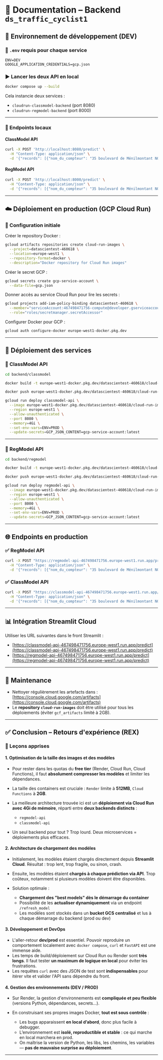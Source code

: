# 📘 Documentation – Backend `ds_traffic_cyclist1`

## 🔧 Environnement de développement (DEV)

### 📂 `.env` requis pour chaque service

```env
ENV=DEV
GOOGLE_APPLICATION_CREDENTIALS=gcp.json
```

### ▶️ Lancer les deux API en local

```bash
docker compose up --build
```

Cela instancie deux services :

* `cloudrun-classmodel-backend` (port 8080)
* `cloudrun-regmodel-backend` (port 8000)

---

### 🔁 Endpoints locaux

#### ClassModel API

```bash
curl -X POST 'http://localhost:8080/predict' \
  -H "Content-Type: application/json" \
  -d '{"records": [{"nom_du_compteur": "35 boulevard de Ménilmontant NO-SE", "date_et_heure_de_comptage": "2025-05-17 18:00:00+02:00", "coordonnées_géographiques": "48.8672, 2.3501", "mois_annee_comptage": "mai 2025"}]}'
```

#### RegModel API

```bash
curl -X POST 'http://localhost:8000/predict' \
  -H "Content-Type: application/json" \
  -d '{"records": [{"nom_du_compteur": "35 boulevard de Ménilmontant NO-SE", "date_et_heure_de_comptage": "2025-05-17 18:00:00+02:00", "coordonnées_géographiques": "48.8672, 2.3501", "mois_annee_comptage": "mai 2025"}], "model_type": "nn", "metric": "r2"}'
```

---

## ☁️ Déploiement en production (GCP Cloud Run)

### 🧱 Configuration initiale

Créer le repository Docker :

```bash
gcloud artifacts repositories create cloud-run-images \
  --project=datascientest-460618 \
  --location=europe-west1 \
  --repository-format=docker \
  --description="Docker repository for Cloud Run images"
```

Créer le secret GCP :

```bash
gcloud secrets create gcp-service-account \
  --data-file=gcp.json
```

Donner accès au service Cloud Run pour lire les secrets :

```bash
gcloud projects add-iam-policy-binding datascientest-460618 \
  --member="serviceAccount:467498471756-compute@developer.gserviceaccount.com" \
  --role="roles/secretmanager.secretAccessor"
```

Configurer Docker pour GCP :

```bash
gcloud auth configure-docker europe-west1-docker.pkg.dev
```

---

## 🧩 Déploiement des services

### 🔹 ClassModel API

```bash
cd backend/classmodel

docker build -t europe-west1-docker.pkg.dev/datascientest-460618/cloud-run-images/classmodel-api:latest .

docker push europe-west1-docker.pkg.dev/datascientest-460618/cloud-run-images/classmodel-api:latest

gcloud run deploy classmodel-api \
  --image europe-west1-docker.pkg.dev/datascientest-460618/cloud-run-images/classmodel-api:latest \
  --region europe-west1 \
  --allow-unauthenticated \
  --port 8080 \
  --memory=4Gi \
  --set-env-vars=ENV=PROD \
  --update-secrets=GCP_JSON_CONTENT=gcp-service-account:latest
```

---

### 🔹 RegModel API

```bash
cd backend/regmodel

docker build -t europe-west1-docker.pkg.dev/datascientest-460618/cloud-run-images/regmodel-api:latest .

docker push europe-west1-docker.pkg.dev/datascientest-460618/cloud-run-images/regmodel-api:latest

gcloud run deploy regmodel-api \
  --image europe-west1-docker.pkg.dev/datascientest-460618/cloud-run-images/regmodel-api:latest \
  --region europe-west1 \
  --allow-unauthenticated \
  --port 8000 \
  --memory=4Gi \
  --set-env-vars=ENV=PROD \
  --update-secrets=GCP_JSON_CONTENT=gcp-service-account:latest
```

---

## 🌐 Endpoints en production

### ✅ RegModel API

```bash
curl -X POST "https://regmodel-api-467498471756.europe-west1.run.app/predict" \
  -H "Content-Type: application/json" \
  -d '{"records": [{"nom_du_compteur": "35 boulevard de Ménilmontant NO-SE", "date_et_heure_de_comptage": "2025-05-17 18:00:00+02:00", "coordonnées_géographiques": "48.8672, 2.3501", "mois_annee_comptage": "mai 2025"}], "model_type": "nn", "metric": "r2"}'
```

### ✅ ClassModel API

```bash
curl -X POST "https://classmodel-api-467498471756.europe-west1.run.app/predict" \
  -H "Content-Type: application/json" \
  -d '{"records": [{"nom_du_compteur": "35 boulevard de Ménilmontant NO-SE", "date_et_heure_de_comptage": "2025-05-17 18:00:00+02:00", "coordonnées_géographiques": "48.8672, 2.3501", "mois_annee_comptage": "mai 2025"}]}'
```

---

## 📊 Intégration Streamlit Cloud

Utiliser les URL suivantes dans le front Streamlit :

* [https://classmodel-api-467498471756.europe-west1.run.app/predict](https://classmodel-api-467498471756.europe-west1.run.app/predict)
* [https://regmodel-api-467498471756.europe-west1.run.app/predict](https://regmodel-api-467498471756.europe-west1.run.app/predict)

---

## 🧹 Maintenance

* Nettoyer régulièrement les artefacts dans : [https://console.cloud.google.com/artifacts](https://console.cloud.google.com/artifacts)
* Le **repository `cloud-run-images`** doit être utilisé pour tous les déploiements (éviter `gcf_artifacts` limité à 2GB).

---

## ✅ Conclusion – Retours d'expérience (REX)

### 🧠 Leçons apprises

#### 1. **Optimisation de la taille des images et des modèles**

* Pour rester dans les quotas du **free tier** (Render, Cloud Run, Cloud Functions), il faut **absolument compresser les modèles** et limiter les dépendances.
* La taille des containers est cruciale : `Render` limite à **512MB**, `Cloud Functions` à **2GB**.
* La meilleure architecture trouvée ici est un **déploiement via Cloud Run avec 4Gi de mémoire**, réparti entre **deux backends distincts** :

  * `regmodel-api`
  * `classmodel-api`
* Un seul backend pour tout ? Trop lourd. Deux microservices = déploiements plus efficaces.

#### 2. **Architecture de chargement des modèles**

* Initialement, les modèles étaient chargés directement depuis **Streamlit Cloud**. Résultat : trop lent, trop fragile, ou sinon, crash.
* Ensuite, les modèles étaient **chargés à chaque prédiction via API**. Trop coûteux, notamment si plusieurs modèles doivent être disponibles.
* Solution optimale :

  * **Chargement des "best models" dès le démarrage du container**
  * Possibilité de les **actualiser dynamiquement** via un endpoint `/refresh_model`
  * Les modèles sont stockés dans un **bucket GCS centralisé** et lus à chaque démarrage du backend (prod ou dev)

#### 3. **Développement et DevOps**

* L'aller-retour **dev/prod** est essentiel. Pouvoir reproduire un comportement localement avec `docker compose`, `curl` et `FastAPI` est une immense aide.
* Les temps de build/déploiement sur Cloud Run ou Render sont **très longs**. Il faut tester **un maximum de logique en local** pour éviter les frustrations.
* Les requêtes `curl` avec des JSON de test sont **indispensables** pour itérer vite et valider l'API sans dépendre du front.

#### 4. **Gestion des environnements (DEV / PROD)**

* Sur Render, la gestion d'environnements est **compliquée et peu flexible** (versions Python, dépendances, secrets...).
* En construisant ses propres images Docker, **tout est sous contrôle** :

  * Les bugs apparaissent **en local d’abord**, donc plus facile à debugger.
  * L’environnement est **isolé, reproductible et stable** : ce qui marche en local marchera en prod.
  * On maîtrise la version de Python, les libs, les chemins, les variables — **pas de mauvaise surprise au déploiement**.

---